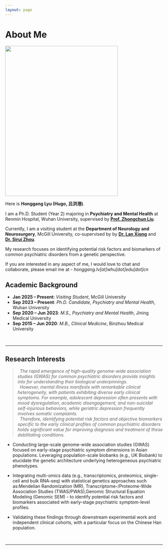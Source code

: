 ```yaml
---
layout: page
---
```


# About Me

<img src="https://hugolyu.github.io/honggang.jpg" class="floatpic" width="360" height="480">

Here is **Honggang Lyu (Hugo, 吕洪港)**.

I am a Ph.D. Student (Year 2) majoring in **Psychiatry and Mental Health** at Renmin Hospital, Wuhan University, supervised by [**Prof. Zhongchun Liu**](https://www.researchgate.net/profile/Zhongchun-Liu-2). 

Currently, I am a visiting student at the **Department of Neurology and Neurosurgery**, McGill University, co-supervised by by [**Dr. Lan Xiong**](https://www.mcgill.ca/neuro/lan-xiong-md-phd) and [**Dr. Sirui Zhou**](https://szhoulab.github.io/). 

My research focuses on identifying potential risk factors and biomarkers of common psychiatric disorders from a genetic perspective.

If you are interested in any aspect of me, I would love to chat and collaborate, please email me at - *honggang.lv[at]whu[dot]edu[dot]cn*
<br>

## Academic Background

- **Jan 2025 – Present**: *Visiting Student*, McGill University
- **Sep 2023 – Present**: *Ph.D. Candidate, Psychiatry and Mental Health*, Wuhan University
- **Sep 2020 – Jun 2023**: *M.S., Psychiatry and Mental Health*, Jining Medical University
- **Sep 2015 – Jun 2020**: *M.B., Clinical Medicine*, Binzhou Medical University
<br>

---

## Research Interests

> *&ensp;The rapid emergence of high-quality genome-wide association studies (GWAS) for common psychiatric disorders provide insights into for understanding their biological underpinnings. 
> <br> &ensp;However, mental illness manifests with remarkable clinical heterogeneity, with patients exhibiting diverse early clinical symptoms. For example, adolescent depression often presents with mood dysregulation, academic disengagement, and non-suicidal self-injurious behaviors, while geriatric depression frequently involves somatic complaints. 
> <br>&ensp;Therefore, identifying potential risk factors and objective biomarkers specific to the early clinical profiles of common psychiatric disorders holds significant value for improving diagnosis and treatment of these debilitating conditions.*

- Conducting large-scale genome-wide association studies (GWAS) focused on early-stage psychiatric symptom dimensions in Asian populations. Leveraging population-scale biobanks (e.g., UK Biobank) to elucidate the genetic architecture underlying heterogeneous psychiatric phenotypes.

- Integrating multi-omics data (e.g., transcriptomics, proteomics, single-cell and bulk RNA-seq) with statistical genetics approaches such as:Mendelian Randomization (MR), Transcriptome-/Proteome-Wide Association Studies (TWAS/PWAS),Genomic Structural Equation Modeling (Genomic SEM) - to identify potential risk factors and biomarkers associated with early-stage psychiatric symptom-level profiles.

- Validating these findings through downstream experimental work and independent clinical cohorts, with a particular focus on the Chinese Han population.
<br>

---
